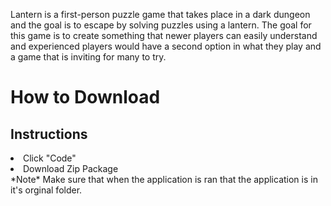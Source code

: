 Lantern is a first-person puzzle game that takes place in a dark dungeon and the goal is to escape by solving puzzles using a lantern. The goal for this game is to create something that newer players can easily understand and experienced players would have a second option in what they play and a game that is inviting for many to try.

<h1>How to Download</h1>
<h2>Instructions</h2>
<li>Click "Code"</li>
<li>Download Zip Package</li>
*Note*
Make sure that when the application is ran that the application is in it's orginal folder.
